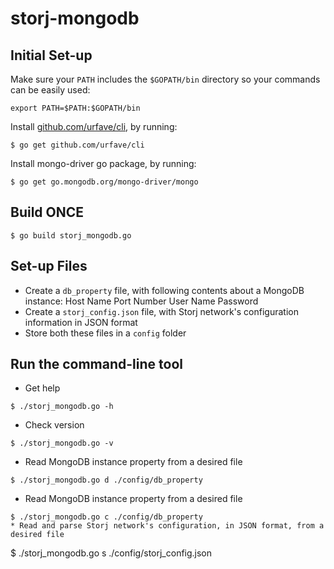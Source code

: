 # storj-mongodb

## Initial Set-up
Make sure your `PATH` includes the `$GOPATH/bin` directory so your commands can be easily used:
```
export PATH=$PATH:$GOPATH/bin
```

Install [github.com/urfave/cli](https://github.com/urfave/cli), by running:
```
$ go get github.com/urfave/cli
```

Install mongo-driver go package, by running:
```
$ go get go.mongodb.org/mongo-driver/mongo
```

## Build ONCE
```
$ go build storj_mongodb.go
```

## Set-up Files
* Create a `db_property` file, with following contents about a MongoDB instance:
    Host Name
    Port Number
    User Name
    Password
* Create a `storj_config.json` file, with Storj network's configuration information in JSON format
* Store both these files in a `config` folder

## Run the command-line tool
* Get help
```
$ ./storj_mongodb.go -h
```
* Check version
```
$ ./storj_mongodb.go -v
```
* Read MongoDB instance property from a desired file
```
$ ./storj_mongodb.go d ./config/db_property
```
* Read MongoDB instance property from a desired file
```
$ ./storj_mongodb.go c ./config/db_property
* Read and parse Storj network's configuration, in JSON format, from a desired file
```
$ ./storj_mongodb.go s ./config/storj_config.json
```